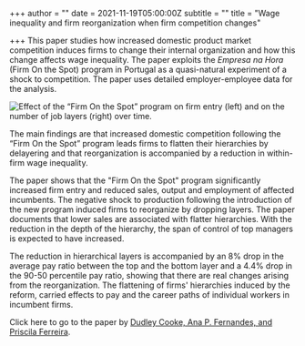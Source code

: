 +++
author = ""
date = 2021-11-19T05:00:00Z
subtitle = ""
title = "Wage inequality and firm reorganization when firm competition changes"

+++
This paper studies how increased domestic product market competition induces firms to change their internal organization and how this change affects wage inequality. The paper exploits the _Empresa na Hora_ (Firm On the Spot) program in Portugal as a quasi-natural experiment of a shock to competition. The paper uses detailed employer-employee data for the analysis.

![](/v1637338384/research_report/Screen_Shot_2021-11-19_at_11.12.17_AM_rsc2uf.png "Effect of the “Firm On the Spot” program on firm entry (left) and on the number of job layers (right) over time.")

The main findings are that increased domestic competition following the “Firm On the Spot” program leads firms to flatten their hierarchies by delayering and that reorganization is accompanied by a reduction in within-firm wage inequality.

The paper shows that the "Firm On the Spot" program significantly increased firm entry and reduced sales, output and employment of affected incumbents. The negative shock to production following the introduction of the new program induced firms to reorganize by dropping layers. The paper documents that lower sales are associated with flatter hierarchies. With the reduction in the depth of the hierarchy, the span of control of top managers is expected to have increased.

The reduction in hierarchical layers is accompanied by an 8% drop in the average pay ratio between the top and the bottom layer and a 4.4% drop in the 90-50 percentile pay ratio, showing that there are real changes arising from the reorganization. The flattening of firms' hierarchies induced by the reform, carried effects to pay and the career paths of individual workers in incumbent firms.

Click here to go to the paper by [Dudley Cooke, Ana P. Fernandes, and Priscila Ferreira](https://www.sciencedirect.com/science/article/abs/pii/S0167718721000564?dgcid=rss_sd_all).